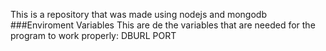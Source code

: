 This is a repository that was made using nodejs and mongodb
###Enviroment Variables
This are de the variables that are needed for the program to work properly:
DBURL
PORT 